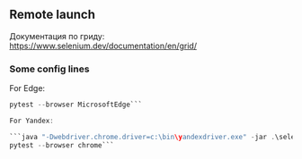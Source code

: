 ## Remote launch

Документация по гриду: https://www.selenium.dev/documentation/en/grid/

### Some config lines

For Edge:

```java "-Dwebdriver.edge.driver=c:\bin\msedgedriver.exe" -jar .\selenium-server-standalone-3.141.59.jar -role node -nodeConfig .\nodeWindows.json
pytest --browser MicrosoftEdge```

For Yandex:

```java "-Dwebdriver.chrome.driver=c:\bin\yandexdriver.exe" -jar .\selenium-server-standalone-3.141.59.jar -role node -nodeConfig .\nodeWindows.json
pytest --browser chrome```
